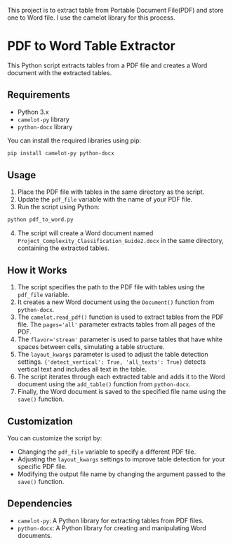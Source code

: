 This project is to extract table from Portable Document File(PDF) and store one to Word file.
I use the camelot library for this process.

# PDF to Word Table Extractor

This Python script extracts tables from a PDF file and creates a Word document with the extracted tables.

## Requirements

- Python 3.x
- `camelot-py` library
- `python-docx` library

You can install the required libraries using pip:

```bash
pip install camelot-py python-docx
```

## Usage

1. Place the PDF file with tables in the same directory as the script.
2. Update the `pdf_file` variable with the name of your PDF file.
3. Run the script using Python:

```bash
python pdf_to_word.py
```

4. The script will create a Word document named `Project_Complexity_Classification_Guide2.docx` in the same directory, containing the extracted tables.

## How it Works

1. The script specifies the path to the PDF file with tables using the `pdf_file` variable.
2. It creates a new Word document using the `Document()` function from `python-docx`.
3. The `camelot.read_pdf()` function is used to extract tables from the PDF file. The `pages='all'` parameter extracts tables from all pages of the PDF.
4. The `flavor='stream'` parameter is used to parse tables that have white spaces between cells, simulating a table structure.
5. The `layout_kwargs` parameter is used to adjust the table detection settings. `{'detect_vertical': True, 'all_texts': True}` detects vertical text and includes all text in the table.
6. The script iterates through each extracted table and adds it to the Word document using the `add_table()` function from `python-docx`.
7. Finally, the Word document is saved to the specified file name using the `save()` function.

## Customization

You can customize the script by:

- Changing the `pdf_file` variable to specify a different PDF file.
- Adjusting the `layout_kwargs` settings to improve table detection for your specific PDF file.
- Modifying the output file name by changing the argument passed to the `save()` function.

## Dependencies

- `camelot-py`: A Python library for extracting tables from PDF files.
- `python-docx`: A Python library for creating and manipulating Word documents.

